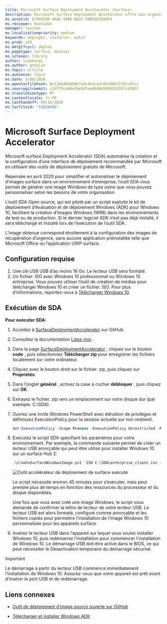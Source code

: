 ```yaml
---
title: Microsoft Surface Deployment Accelerator (Surface)
description: Microsoft Surface Deployment Accelerator offre aux organisations un mécanisme simple et rapide de déploiement dédié à la réinitialisation des appareilsSurface.
ms.assetid: E7991E90-4AAE-44B6-8822-58BFDE3EADE4
ms.reviewer: hachidan
manager: laurawi
ms.localizationpriority: medium
keywords: déployer, installer, outil
ms.prod: w10
ms.mktglfcycl: deploy
ms.pagetype: surface, devices
ms.sitesec: library
author: coveminer
ms.author: greglin
ms.topic: article
ms.audience: itpro
ms.date: 5/08/2020
ms.openlocfilehash: 0e136bd0a69db7a4c4e5cea7d2c065727dcc8fcc
ms.sourcegitcommit: c2df79cab0e59e9d7ea6640e5899531b57cd383f
ms.translationtype: MT
ms.contentlocale: fr-FR
ms.lasthandoff: 09/16/2020
ms.locfileid: "11016436"
---
```

# Microsoft Surface Deployment Accelerator

Microsoft surface Deployment Accelerator (SDA) automatise la création et la configuration d’une interface de déploiement recommandée par Microsoft en utilisant des outils de déploiement gratuits de Microsoft.

Repensée en avril 2020 pour simplifier et automatiser le déploiement d’images surface dans un environnement d’entreprise, l’outil SDA vous permet de générer une image Windows de type usine que vous pouvez personnaliser selon les besoins de votre organisation.

L’outil SDA Open source, qui est piloté par un script exploite le kit de déploiement d’évaluation et de déploiement Windows (ADK) pour Windows 10, facilitant la création d’images Windows (WIM) dans les environnements de test ou de production. Si le dernier logiciel ADK n’est pas déjà installé, il sera téléchargé et installé lors de l’exécution de l’outil SDA.

L’image obtenue correspond étroitement à la configuration des images de récupération d’urgence, sans aucune application préinstallée telle que Microsoft Office ou l’application UWP surface.

## Configuration requise

1. Une clé USB USB d’au moins 16 Go. Le lecteur USB sera formaté.
2. Un fichier. ISO avec Windows 10 professionnel ou Windows 10 entreprise. Vous pouvez utiliser l’outil de création de médias pour télécharger Windows 10 et créer un fichier. ISO. Pour plus d’informations, reportez-vous à [Télécharger Windows 10](https://www.microsoft.com/software-download/windows10).

## Exécution de SDA

**Pour exécuter SDA:**

1. Accédez à [SurfaceDeploymentAccelerator](https://github.com/microsoft/SurfaceDeploymentAccelerator) sur GitHub. 
2. Consultez la documentation [Lisez-moi](https://github.com/microsoft/SurfaceDeploymentAccelerator/blob/master/README.md) .
3. Dans la page [SurfaceDeploymentAccelerator](https://github.com/microsoft/SurfaceDeploymentAccelerator) , cliquez sur le bouton **code** , puis sélectionnez **Télécharger zip** pour enregistrer les fichiers localement sur votre ordinateur.
4. Cliquez avec le bouton droit sur le fichier. zip, puis cliquez sur **Propriétés**.
5. Dans l’onglet **général** , activez la case à cocher **débloquer** , puis cliquez sur **OK**.
6. Extrayez le fichier. zip vers un emplacement sur votre disque dur (par exemple: C:\SDA).
7. Ouvrez une invite Windows PowerShell avec élévation de privilèges et définissez ExecutionPolicy pour la session actuelle sur non restreint.

    ```powershell
    Set-ExecutionPolicy -Scope Process -ExecutionPolicy Unrestricted -Force
    ```
8. Exécutez le script SDA spécifiant les paramètres pour votre environnement. Par exemple, la commande suivante permet de créer un lecteur USB amorçable qui peut être utilisé pour installer Windows 10 sur un surface Hub 2:

    ```powershell
    .\CreateSurfaceWindowsImage.ps1 -ISO C:\SDA\enterprise_client.iso -OSSKU Enterprise -DestinationFolder C:\Output -Device SurfaceHub2 -CreateUSB $True
    ```

   ![Outil accélérateur de déploiement de surface exécuté](images/sda1.png)

    Le script nécessite environ 45 minutes pour s’exécuter, mais peut prendre plus de temps en fonction des ressources du processeur et du disque disponibles. 

    Une fois que vous avez créé une image Windows, le script vous demande de confirmer la lettre de lecteur de votre lecteur USB. Le lecteur USB est alors formaté, configuré comme amorçable et les fichiers copiés pour permettre l’installation de l’image Windows 10 personnalisée pour les appareils surface.

9. Insérez le lecteur USB dans l’appareil sur lequel vous voulez installer Windows 10, puis redémarrez l’installation pour commencer l’installation de Windows 10. Le démarrage USB doit être activé dans le BIOS, ce qui peut nécessiter le Désactivation temporaire du démarrage sécurisé.

> [!IMPORTANT]
> Le démarrage à partir du lecteur USB commence immédiatement l’installation de Windows 10. Assurez-vous que votre appareil est prêt avant d’insérer le port USB et de redémarrage. 

## Liens connexes

 - [Outil de déploiement d’image source ouverte sur GitHub](https://techcommunity.microsoft.com/t5/surface-it-pro-blog/open-source-image-deployment-tool-released-on-github/ba-p/1314115)

 - [Télécharger et installer Windows ADK](https://docs.microsoft.com/windows-hardware/get-started/adk-install)
